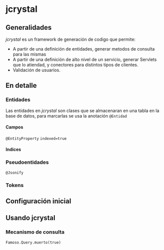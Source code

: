 # jcrystal

## Generalidades
_jcrystal_ es un framework de generación de codigo que permite:
- A partir de una definición de entidades, generar metodos de consulta para las mismas
- A partir de una definición de alto nivel de un servicio, generar Servlets que lo atiendad, y conectores para distintos tipos de clientes.
- Validación de usuarios.
## En detalle
### Entidades
Las entidades en _jcrystal_ son clases que se almacenaran en una tabla en la base de datos, para marcarlas se usa la anotación `@Entidad`
#### Campos
`@EntityProperty`
`indexed=true`
#### Indices

### Pseudoentidades
`@Jsonify`

### Tokens

## Configuración inicial

## Usando jcrystal
### Mecanismo de consulta
`Famoso.Query.muerto(true)`
